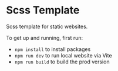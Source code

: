 # Scss Template

Scss template for static websites.

To get up and running, first run:

- `npm install` to install packages
- `npm run dev` to run local website via Vite
- `npm run build` to build the prod version
